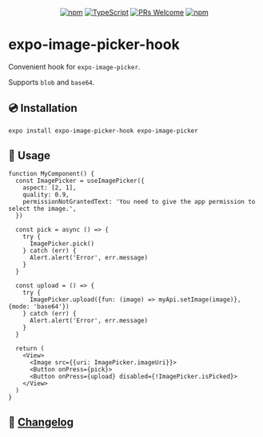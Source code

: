 <!-- <img src=".logo.png" alt=expo-image-picker-hook/><br/> -->

<div align="center">

[![npm](https://img.shields.io/npm/v/expo-image-picker-hook)](https://www.npmjs.com/package/expo-image-picker-hook)
[![TypeScript](https://badgen.net/npm/types/env-var)](http://www.typescriptlang.org/)
[![PRs Welcome](https://img.shields.io/badge/PRs-welcome-brightgreen.svg?style=flat-square)](http://makeapullrequest.com)
[![npm](https://img.shields.io/npm/dm/expo-image-picker-hook)](https://www.npmjs.com/package/expo-image-picker-hook)
</div>

# expo-image-picker-hook

Convenient hook for `expo-image-picker`.

Supports `blob` and `base64`.

## 💿 Installation
```bash
expo install expo-image-picker-hook expo-image-picker
```

## 📖 Usage

```tsx
function MyComponent() {
  const ImagePicker = useImagePicker({
    aspect: [2, 1],
    quality: 0.9,
    permissionNotGrantedText: 'You need to give the app permission to select the image.',
  })

  const pick = async () => {
    try {
      ImagePicker.pick()
    } catch (err) {
      Alert.alert('Error', err.message)
    }
  }

  const upload = () => {
    try {
      ImagePicker.upload({fun: (image) => myApi.setImage(image)}, {mode: 'base64'})
    } catch (err) {
      Alert.alert('Error', err.message)
    }
  }

  return (
    <View>
      <Image src={{uri: ImagePicker.imageUri}}>
      <Button onPress={pick}>
      <Button onPress={upload} disabled={!ImagePicker.isPicked}>
    </View>
  )
}
```

## 📰 [Changelog](CHANGELOG.md)